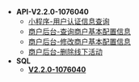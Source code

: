 - **API-V2.2.0-1076040**
  - [小程序-用户认证信息查询](doc/V2.2.0-1076040/用户认证信息查询.md)
  - [商户后台-查询商户基本配置信息](doc/V2.2.0-1076040/查询商户基本配置信息.md)
  - [商户后台-修改商户基本配置信息](doc/V2.2.0-1076040/修改商户基本配置信息.md)
  - [商户后台-删除线下活动](doc/V2.2.0-1076040/删除线下活动.md)
- **SQL**
  - [**V2.2.0-1076040**](sql/V2.2.0-1076040/sql.md)